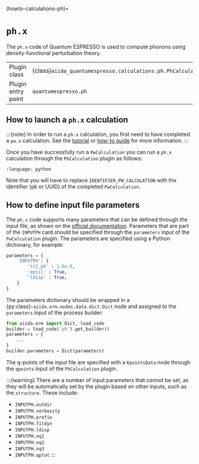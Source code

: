 (howto-calculations-ph)=

# `ph.x`

The `ph.x` code of Quantum ESPRESSO is used to compute phonons using density-functional perturbation theory.

|                     |                                                               |
|---------------------|---------------------------------------------------------------|
| Plugin class        | {class}`aiida_quantumespresso.calculations.ph.PhCalculation`  |
| Plugin entry point  | ``quantumespresso.ph``                                        |

## How to launch a `ph.x` calculation

:::{note}
In order to run a `ph.x` calculation, you first need to have completed a `pw.x` calculation.
See the [tutorial](#tutorials-pw-through-api) or [how-to guide](#howto-calculations-pw) for more information.
:::

Once you have successfully run a `PwCalculation` you can run a `ph.x` calculation through the `PhCalculation` plugin as follows:

```{literalinclude} ../../tutorials/include/scripts/run_ph_basic.py
:language: python
```

Note that you will have to replace `IDENTIFIER_PW_CALCULATION` with the identifier (pk or UUID) of the completed `PwCalculation`.

## How to define input file parameters

The `ph.x` code supports many parameters that can be defined through the input file, as shown on the [official documentation](https://www.quantum-espresso.org/Doc/INPUT_PH.html).
Parameters that are part of the `INPUTPH` card should be specified through the `parameters` input of the `PwCalculation` plugin.
The parameters are specified using a Python dictionary, for example:

```python
parameters = {
    'INPUTPH': {
        'tr2_ph' : 1.0e-8,
        'epsil' : True,
        'ldisp' : True,
    }
}
```

The parameters dictionary should be wrapped in a {py:class}`~aiida.orm.nodes.data.dict.Dict` node and assigned to the `parameters` input of the process builder:

```python
from aiida.orm import Dict, load_code
builder = load_code('ph').get_builder()
parameters = {
    ...
}
builder.parameters = Dict(parameters)
```

The q-points of the input file are specified with a `KpointsData` node through the `qpoints` input of the `PhCalculation` plugin.

:::{warning}
There are a number of input parameters that *cannot* be set, as they will be automatically set by the plugin based on other inputs, such as the `structure`.
These include:

- `INPUTPH.outdir`
- `INPUTPH.verbosity`
- `INPUTPH.prefix`
- `INPUTPH.fildyn`
- `INPUTPH.ldisp`
- `INPUTPH.nq1`
- `INPUTPH.nq2`
- `INPUTPH.nq3`
- `INPUTPH.qplot`
:::
